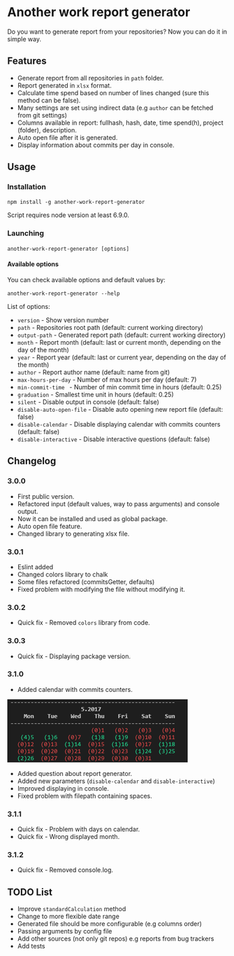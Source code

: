 # Another work report generator

Do you want to generate report from your repositories? Now you can do it in simple way.

## Features

* Generate report from all repositories in ```path``` folder.
* Report generated in ```xlsx``` format.
* Calculate time spend based on number of lines changed (sure this method can be false).
* Many settings are set using indirect data (e.g ```author``` can be fetched from git settings)
* Columns available in report: fullhash, hash, date, time spend(h), project (folder), description. 
* Auto open file after it is generated.
* Display information about commits per day in console.

## Usage

### Installation

```
npm install -g another-work-report-generator
```

Script requires node version at least 6.9.0.

### Launching

```
another-work-report-generator [options]
```

#### Available options

You can check available options and default values by:
```
another-work-report-generator --help
```

List of options: 

* ```version``` - Show version number
* ```path``` - Repositories root path (default: current working directory)
* ```output-path``` - Generated report path (default: current working directory)
* ```month``` - Report month (default: last or current month, depending on the day of the month)
* ```year``` - Report year (default: last or current year, depending on the day of the month)
* ```author``` - Report author name (default: name from git)
* ```max-hours-per-day``` - Number of max hours per day (default: 7)
* ```min-commit-time ``` - Number of min commit time in hours (default: 0.25)
* ```graduation``` - Smallest time unit in hours (default: 0.25)
* ```silent``` - Disable output in console (default: false)
* ```disable-auto-open-file``` - Disable auto opening new report file (default: false)
* ```disable-calendar``` - Disable displaying calendar with commits counters (default: false)
* ```disable-interactive``` - Disable interactive questions (default: false)

## Changelog

### 3.0.0

* First public version.
* Refactored input (default values, way to pass arguments) and console output.
* Now it can be installed and used as global package.
* Auto open file feature.
* Changed library to generating xlsx file.

### 3.0.1

* Eslint added
* Changed colors library to chalk
* Some files refactored (commitsGetter, defaults)
* Fixed problem with modifying the file without modifying it.

### 3.0.2

* Quick fix - Removed ```colors``` library from code.

### 3.0.3

* Quick fix - Displaying package version.

### 3.1.0

* Added calendar with commits counters.

![calendar-screen](images/calendar.PNG)

* Added question about report generator.
* Added new parameters (```disable-calendar``` and ```disable-interactive```)
* Improved displaying in console.
* Fixed problem with filepath containing spaces.

### 3.1.1

* Quick fix - Problem with days on calendar.
* Quick fix - Wrong displayed month.

### 3.1.2

* Quick fix - Removed console.log.



## TODO List

* Improve ```standardCalculation``` method
* Change to more flexible date range
* Generated file should be more configurable (e.g columns order)
* Passing arguments by config file
* Add other sources (not only git repos) e.g reports from bug trackers
* Add tests
